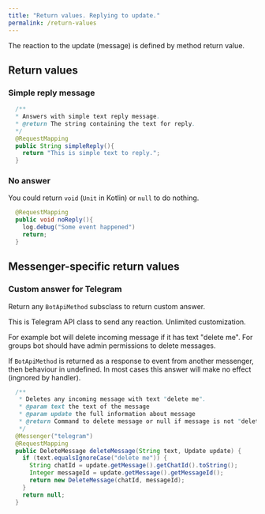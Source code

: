 ```yaml
---
title: "Return values. Replying to update."
permalink: /return-values
---
```


The reaction to the update (message) is defined by method return value.

## Return values

### Simple reply message
```java
  /**
  * Answers with simple text reply message.
  * @return The string containing the text for reply.
  */
  @RequestMapping
  public String simpleReply(){
    return "This is simple text to reply.";
  }
```

### No answer
You could return `void` (`Unit` in Kotlin) or `null` to do nothing.

```java
  @RequestMapping
  public void noReply(){
    log.debug("Some event happened")
    return;
  }
```

## Messenger-specific return values

### Custom answer for Telegram

Return any `BotApiMethod` subsclass to return custom answer.

This is Telegram API class to send any reaction. Unlimited customization.

For example bot will delete incoming message if it has text "delete me". 
For groups bot should have admin permissions to delete messages.

If `BotApiMethod` is returned as a response to event from another 
messenger, then behaviour in undefined. In most cases this answer 
will make no effect (ingnored by handler).

```java
  /**
   * Deletes any incoming message with text "delete me".
   * @param text the text of the message
   * @param update the full information about message
   * @return Command to delete message or null if message is not "delete me".
   */
  @Messenger("telegram")
  @RequestMapping
  public DeleteMessage deleteMessage(String text, Update update) {
    if (text.equalsIgnoreCase("delete me")) {
      String chatId = update.getMessage().getChatId().toString();
      Integer messageId = update.getMessage().getMessageId();
      return new DeleteMessage(chatId, messageId);
    }
    return null;
  }
```

